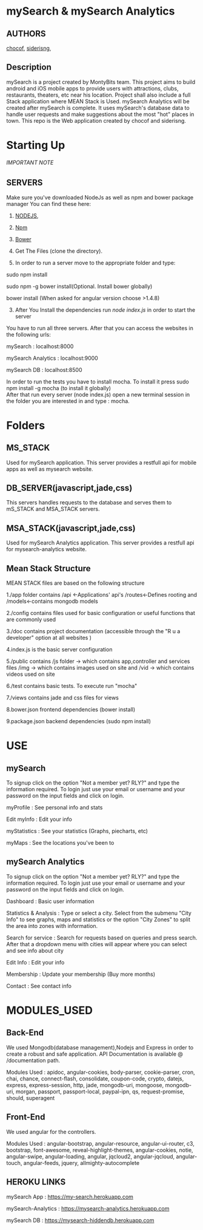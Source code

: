 # mySearch & mySearch Analytics

AUTHORS
-------
[chocof](https://github.com/chocof),
[siderisng](https://github.com/siderisng),


Description
-------
mySearch is a project created by MontyBits team. This project aims to build android and iOS mobile apps to 
provide users with attractions, clubs, restaurants, theaters, etc near his location. Project shall also include 
a full Stack application where MEAN Stack is Used. 
mySearch Analytics will be created after mySearch is complete. It uses mySearch's database data to handle user requests and
make suggestions about the most "hot" places in town.
This repo is the Web application created by chocof and siderisng.

Starting Up
========

###### IMPORTANT NOTE 

SERVERS
-------

Make sure you've downloaded NodeJs as well as npm and bower package manager
You can find these here: 

1. [NODEJS](https://nodejs.org/),

2. [Npm](https://github.com/npm/npm)

3. [Bower](http://bower.io/)

1. Get The Files (clone the directory). 
2. In order to run a server move to the appropriate folder and type:
  
  sudo npm install
  
  sudo npm -g bower install(Optional. Install bower globally)
  
  bower install (When asked for angular version choose >1.4.8)

3. After You Install the dependencies run *node index.js* 
in order to start the server

You have to run all three servers.
After that you can access the websites in the following urls:


mySearch 		: localhost:8000

mySearch Analytics 	: localhost:9000

mySearch DB 		: localhost:8500

In order to run the tests you have to install mocha.
To install it press sudo npm install -g mocha (to install it globally)  
After that run every server (node index.js) open a new terminal session
in the folder you are interested in and type  : mocha.


Folders 
=========

MS_STACK
--------
Used for mySearch application. This server provides a restfull api 
for mobile apps as well as mysearch website. 

DB_SERVER(javascript,jade,css) 
--------
This servers handles requests to the database and serves them to mS_STACK
and MSA_STACK servers.

MSA_STACK(javascript,jade,css)
--------
Used for mySearch Analytics application. This server provides a restfull api 
for mysearch-analytics website. 


Mean Stack Structure
--------
MEAN STACK files are based on the following structure

1./app folder contains /api <-Applications' api's /routes<-Defines rooting
and /models<-contains mongodb models

2./config contains files used for basic configuration or useful functions that are 
commonly used

3./doc contains project documentation (accessible through the "R u a developer" 
option at all websites )

4.index.js is the basic server configuration 

5./public contains /js folder -> which contains app,controller and services files
/img -> which contains images used on site and /vid -> which contains videos used on 
site 

6./test contains basic tests. To execute run "mocha"

7./views contains jade and css files for views

8.bower.json frontend dependencies (bower install)

9.package.json backend dependencies (sudo npm install)

USE
========
mySearch
--------
To signup click on the option "Not a member yet? RLY?" and type the information
required. To login just use your email or username and your password on the input
fields and click on login.

myProfile 		: See personal info and stats

Edit myInfo 	: Edit your info

myStatistics 	: See your statistics (Graphs, piecharts, etc)

myMaps			: See the locations you've been to   


mySearch Analytics
-------------
To signup click on the option "Not a member yet? RLY?" and type the information
required. To login just use your email or username and your password on the input
fields and click on login.

Dashboard 				: Basic user information

Statistics & Analysis 	: Type or select a city. Select from the submenu "City Info" 
to see graphs, maps and statistics or the option "City Zones" to split the area into 
zones with information.  

Search for service		: Search for requests based on queries and press search. 
After that a dropdown menu with cities will appear where you can select and see info 
about city 

Edit Info 				: Edit your info

Membership  			: Update your membership (Buy more months)

Contact 				: See contact info

MODULES_USED
============

Back-End
--------
We used Mongodb(database management),Nodejs and Express in order to create
a robust and safe application. API Documentation is available @ /documentation path.

Modules Used : 
apidoc,
angular-cookies,
body-parser,
cookie-parser,
cron,
chai,
chance,
connect-flash,
consolidate,
coupon-code,
crypto,
datejs,
express,
express-session,
http,
jade,
mongodb-uri,
mongoose,
mongodb-uri,
morgan,
passport,
passport-local,
paypal-ipn,
qs,
request-promise,
should,
superagent

Front-End 
--------
We used angular for the controllers.

Modules Used : 
angular-bootstrap,
angular-resource,
angular-ui-router,
c3,
bootstrap,
font-awesome,
reveal-highlight-themes,
angular-cookies,
notie,
angular-swipe,
angular-loading,
angular,
jqcloud2,
angular-jqcloud,
angular-touch,
angular-feeds,
jquery,
allmighty-autocomplete


HEROKU LINKS
------
mySearch App 		: https://my-search.herokuapp.com

mySearch-Analytics 	: https://mysearch-analytics.herokuapp.com

mySearch DB 		: https://mysearch-hiddendb.herokuapp.com



